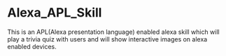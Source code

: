 # Alexa_APL_Skill
This is an APL(Alexa presentation language) enabled alexa skill which will play a trivia quiz with users and will show interactive images on alexa enabled devices.
